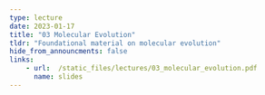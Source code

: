 ```yaml
---
type: lecture
date: 2023-01-17
title: "03 Molecular Evolution"
tldr: "Foundational material on molecular evolution"
hide_from_announcments: false
links: 
    - url:  /static_files/lectures/03_molecular_evolution.pdf
      name: slides
---
```


